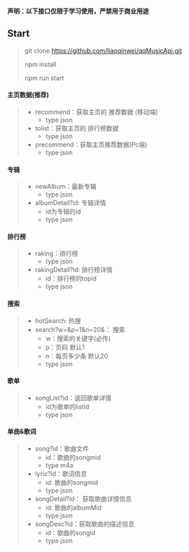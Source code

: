 **声明：以下接口仅限于学习使用，严禁用于商业用途**
## Start
> git clone https://github.com/liaoqinwei/qqMusicApi.git
>
> npm install 
>
> npm run start


#### 主页数据(推荐)

> + recommend：获取主页的  推荐数据 (移动端)
>   + type json
> + tolist：获取主页的  排行榜数据
>   + type json
> + precommend：获取主页推荐数据(Pc端)
>   + type json

#### 专辑

> + newAlbum：最新专辑
>   + type json
> + albumDetail?id: 专辑详情  
>   + id为专辑的id
>   + type json

#### 排行榜

> + raking：排行榜
>   + type json
> + rakingDetail?id: 排行榜详情  
>   +  id：排行榜的topid
>   + type json

#### 搜索

> + hotSearch: 热搜
> + search?w=&p=1&n=20&： 搜索   
>   + w：搜索的关键字(必传)
>   + p：页码 默认1  
>   + n：每页多少条 默认20
>   + type json

#### 歌单

> + songList?id：返回歌单详情  
>   + id为歌单的listid
>   + type json

#### 单曲&歌词

> + song?id：歌曲文件	
>   + id：歌曲的songmid    	
>   + type m4a
> + lyric?id：歌词信息
>   + id: 歌曲的songmid
>   + type json
> + songDetail?id： 获取歌曲详情信息
>   + id: 歌曲的albumMid 
>   + type json
> + songDesc?id：获取歌曲的描述信息
>   + id：歌曲的songid
>   + type json   